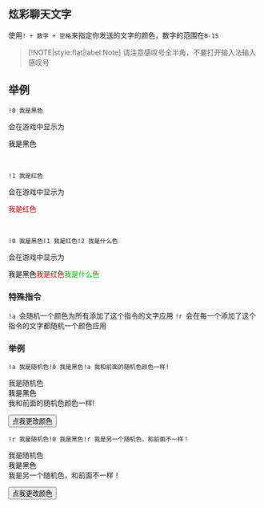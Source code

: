 ## 炫彩聊天文字

使用`! + 数字 + 空格`来指定你发送的文字的颜色，数字的范围在`0-15`

> [!NOTE|style:flat|label:Note]
> 请注意感叹号全半角，不要打开输入法输入感叹号

## 举例


`!0 我是黑色`

会在游戏中显示为

<font color="#000000">我是黑色</font>

<br/>

`!1 我是红色`

会在游戏中显示为

<font color="#aa0000">我是红色</font>

<br/>

`!0 我是黑色!1 我是红色!2 我是什么色`

会在游戏中显示为

<font color="#000000">我是黑色</font><font color="#aa0000">我是红色</font><font color="#00aa00">我是什么色</font>

### 特殊指令

`!a `会随机一个颜色为所有添加了这个指令的文字应用
`!r `会在每一个添加了这个指令的文字都随机一个颜色应用

### 举例

`!a 我是随机色!0 我是黑色!a 我和前面的随机色颜色一样!`

<div class="random-color" id="text">我是随机色</div><font color="#000000">我是黑色</font><div class="random-color" id="text2">我和前面的随机色颜色一样!</div>

<button onclick="applyRandomColor()">点我更改颜色</button>

`!r 我是随机色!0 我是黑色!r 我是另一个随机色，和前面不一样！`

<div class="random-color" id="text3">我是随机色</div><font color="#000000">我是黑色</font><div class="random-color" id="text4">我是另一个随机色，和前面不一样！</div>

<button onclick="applyRandomColor2()">点我更改颜色</button>